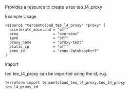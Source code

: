 Provides a resource to create a teo teo_l4_proxy

Example Usage

```hcl
resource "tencentcloud_teo_l4_proxy" "proxy" {
  accelerate_mainland = "off"
  area                = "overseas"
  ipv6                = "off"
  proxy_name          = "proxy-test"
  static_ip           = "off"
  zone_id             = "zone-2qtuhspy6cr7"
}
```

Import

teo teo_l4_proxy can be imported using the id, e.g.

```
terraform import tencentcloud_teo_l4_proxy.teo_l4_proxy teo_l4_proxy_id
```
